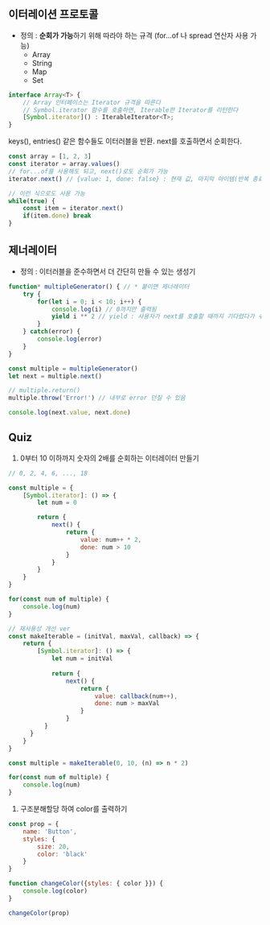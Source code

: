 ## 이터레이션 프로토콜

- 정의 : **순회가 가능**하기 위해 따라야 하는 규격 (for…of 나 spread 연산자 사용 가능)
    - Array
    - String
    - Map
    - Set

```jsx
interface Array<T> {
	// Array 인터페이스는 Iterator 규격을 따른다
	// Symbol.iterator 함수를 호출하면, Iterable한 Iterator를 리턴한다
	[Symbol.iterator]() : IterableIterator<T>;
}
```

keys(), entries() 같은 함수들도 이터러블을 반환. next를 호출하면서 순회한다.

```jsx
const array = [1, 2, 3]
const iterator = array.values()
// for...of를 사용해도 되고, next()로도 순회가 가능
iterator.next() // {value: 1, done: false} : 현재 값, 마지막 아이템(반복 종료) 여부

// 이런 식으로도 사용 가능
while(true) {
	const item = iterator.next()
	if(item.done) break
}
```

## 제너레이터

- 정의 : 이터러블을 준수하면서 더 간단히 만들 수 있는 생성기

```jsx
function* multipleGenerator() { // * 붙이면 제너레이터
	try {
		for(let i = 0; i < 10; i++) {
			console.log(i) // 0까지만 출력됨
			yield i ** 2 // yield : 사용자가 next를 호출할 때까지 기다렸다가 수행 (제어권 양도)
		}
	} catch(error) {
		console.log(error)
	}
}

const multiple = multipleGenerator()
let next = multiple.next()

// multiple.return()
multiple.throw('Error!') // 내부로 error 던질 수 있음

console.log(next.value, next.done)
```

## Quiz

1. 0부터 10 이하까지 숫자의 2배를 순회하는 이터레이터 만들기

```jsx
// 0, 2, 4, 6, ..., 18

const multiple = {
	[Symbol.iterator]: () => {
		let num = 0

		return {
			next() {
				return {
					value: num++ * 2,
					done: num > 10
				}
			}
		}
	}
}

for(const num of multiple) {
	console.log(num)
}

// 재사용성 개선 ver
const makeIterable = (initVal, maxVal, callback) => {
	return {
		[Symbol.iterator]: () => {
			let num = initVal
	
			return {
				next() {
					return {
						value: callback(num++),
						done: num > maxVal
					}
				}
		  }
	  }
	}
}

const multiple = makeIterable(0, 10, (n) => n * 2)

for(const num of multiple) {
	console.log(num)
}
```

1. 구조분해할당 하여 color를 출력하기

```jsx
const prop = {
	name: 'Button',
	styles: {
		size: 20,
		color: 'black'
	}
}

function changeColor({styles: { color }}) {
	console.log(color)
}

changeColor(prop)
```